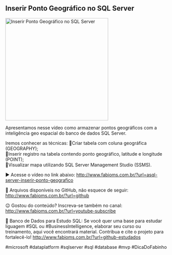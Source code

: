 ## Inserir Ponto Geográfico no SQL Server

<img src="https://fabioms.com.br//uploads/youtube/SZCH9Xq63YU.png" alt="Inserir Ponto Geográfico no SQL Server" title="SQL Server" width="320"/>

Apresentamos nesse vídeo como armazenar pontos geográficos com a inteligência geo espacial do banco de dados SQL Server.

Iremos conhecer as técnicas:
🔹Criar tabela com coluna geográfica (GEOGRAPHY);  
🔹Inserir registro na tabela contendo ponto geográfico, latitude e longitude (POINT);  
🔹Visualizar mapa utilizando SQL Server Management Studio (SSMS).  

▶️ Acesse o vídeo no link abaixo:
http://www.fabioms.com.br/?url=asql-server-inserir-ponto-geografico

📁 Arquivos disponíveis no GitHub, não esquece de seguir:
http://www.fabioms.com.br/?url=github

😉 Gostou do conteúdo? Inscreva-se também no canal:
http://www.fabioms.com.br/?url=youtube-subscribe

🎁 Banco de Dados para Estudo SQL:
Se você quer uma base para estudar liguagem #SQL ou #BusinessIntelligence, elaborar seu curso ou treinamento, aqui você encontrará material. 
Contribua e cite o projeto para fortalecê-lo!
http://www.fabioms.com.br/?url=github-estudados

#microsoft #dataplatform #sqlserver #sql #database #mvp #DicaDoFabinho